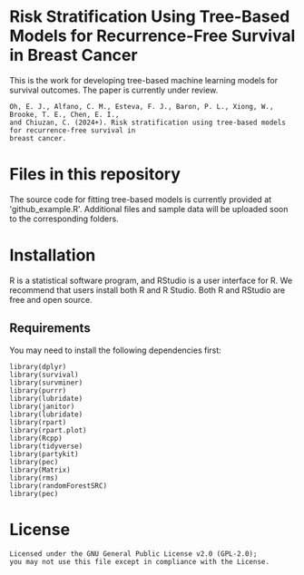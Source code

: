# Risk Stratification Using Tree-Based Models for Recurrence-Free Survival in Breast Cancer
This is the work for developing tree-based machine learning models for survival outcomes. The paper is currently under review.
```{r}
Oh, E. J., Alfano, C. M., Esteva, F. J., Baron, P. L., Xiong, W., Brooke, T. E., Chen, E. I.,
and Chiuzan, C. (2024+). Risk stratification using tree-based models for recurrence-free survival in
breast cancer.
```

# Files in this repository
The source code for fitting tree-based models is currently provided at 'github_example.R'. Additional files and sample data will be uploaded soon to the corresponding folders.

# Installation
R is a statistical software program, and RStudio is a user interface for R. We recommend that users install both R and R Studio. Both R and RStudio are free and open source.

## Requirements
You may need to install the following dependencies first:
```{r}
library(dplyr)
library(survival)
library(survminer)
library(purrr)
library(lubridate)
library(janitor)
library(lubridate)
library(rpart)
library(rpart.plot)
library(Rcpp)
library(tidyverse)
library(partykit)
library(pec)
library(Matrix)
library(rms)
library(randomForestSRC)
library(pec)
```

# License
```{r}
Licensed under the GNU General Public License v2.0 (GPL-2.0);
you may not use this file except in compliance with the License.
```
